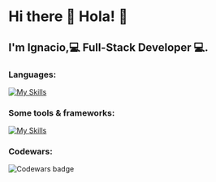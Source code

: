 # Hi there 👋 Hola! 👋

## I'm Ignacio,💻 Full-Stack Developer 💻.

### Languages:

[![My Skills](https://skills.thijs.gg/icons?i=js,html,css,py)](https://skills.thijs.gg)

### Some tools & frameworks:

[![My Skills](https://skills.thijs.gg/icons?i=nodejs,postgres,react,figma)](https://skills.thijs.gg)

### Codewars:

![Codewars badge](https://www.codewars.com/users/nacho503/badges/large)
<!--
**nacho503/nacho503** is a ✨ _special_ ✨ repository because its `README.md` (this file) appears on your GitHub profile.

Here are some ideas to get you started:

- 🔭 I’m currently working on ...
- 🌱 I’m currently learning ...
- 👯 I’m looking to collaborate on ...
- 🤔 I’m looking for help with ...
- 💬 Ask me about ...
- 📫 How to reach me: ...
- 😄 Pronouns: ...
- ⚡ Fun fact: ...
-->
